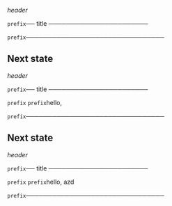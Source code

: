 *header*

`prefix`── title ───────────────────────







`prefix`────────────────────────────────

## Next state

*header*

`prefix`── title ───────────────────────




`prefix`
`prefix`hello,

`prefix`────────────────────────────────

## Next state

*header*

`prefix`── title ───────────────────────




`prefix`
`prefix`hello, azd

`prefix`────────────────────────────────
